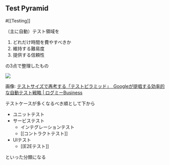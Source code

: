 ## Test Pyramid

#[[Testing]]

（主に自動）テスト領域を
1. どれだけ時間を費やすべきか
2. 維持する難易度
3. 提供する信頼性

の3点で整理したもの

![](https://images.logmi.jp/media/article/330972/images/editor/M7wn7kyUYrZTAXipmPJxcz.jpg)

画像: [テストサイズで再考する「テストピラミッド」　Googleが提唱する効率的な自動テスト戦略 | ログミーBusiness](https://logmi.jp/main/technology/330972)

テストケースが多くなるべき順として下から
- ユニットテスト
- サービステスト
  - インテグレーションテスト
  - [[コントラクトテスト]]
- UIテスト
  - [[E2Eテスト]]

といった分類になる